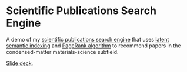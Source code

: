 # Scientific Publications Search Engine

A demo of my [scientific publications search engine](http://ec2-54-166-179-179.compute-1.amazonaws.com) 
that uses [latent semantic indexing](https://en.wikipedia.org/wiki/Latent_semantic_analysis) 
and [PageRank algorithm](https://en.wikipedia.org/wiki/PageRank)
to recommend papers in the condensed-matter materials-science subfield.

[Slide deck](https://docs.google.com/presentation/d/1kDr6kSCi6ZmlhipZHc5bTyiI5MVevA0Na71z23mVxzw/edit?usp=sharing).
